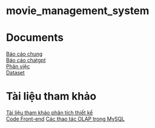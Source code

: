 # movie_management_system

# Documents
[Báo cáo chung](https://docs.google.com/document/d/1FD2s2A-t6NCjHwGhPgzN0yKXfmZ2cBS6XVZDjBH8GHg/edit?usp=sharing) <br>
[Báo cáo chatgpt](https://docs.google.com/document/d/1gqM75c5VyGSshGYpd_r02YN0XXUc64-k6ylNBAbjny8/edit?usp=sharing) <br>
[Phân việc](https://docs.google.com/spreadsheets/d/1bO-an0VVDZR8JRxPnexCyKO6IlXSkSHLxYNHbN6qDf8/edit?usp=sharing) <br>
[Dataset](https://www.kaggle.com/datasets/rounakbanik/the-movies-dataset)

# Tài liệu tham khảo
[Tài liệu tham khảo phân tích thiết kế](https://docs.google.com/document/d/131fpL8G80h6UvIMrOOEW3FHA6EYXhHd9lNma18Zgro4/edit?usp=sharing) <br>
[Code Front-end](https://github.com/tushar-2223/BlueBird-Movies)
[Các thao tác OLAP trong MySQL](https://youtu.be/KLPULneM4mo?si=dTFzmakGDNqMtfzc)
